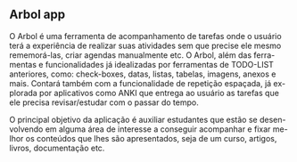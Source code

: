 ## Arbol app

O Arbol é uma ferramenta de acompanhamento de tarefas onde o usuário terá a experiência de realizar suas atividades sem que precise ele mesmo rememorá-las, criar agendas manualmente etc. O Arbol, além das ferra-mentas e funcionalidades já idealizadas por ferramentas de TODO-LIST anteriores, como: check-boxes, datas, listas, tabelas, imagens, anexos e mais. Contará também com a funcionalidade de repetição espaçada, já ex-plorada por aplicativos como ANKI que entrega ao usuário as tarefas que ele precisa revisar/estudar com o passar do tempo.

O principal objetivo da aplicação é auxiliar estudantes que estão se desen-volvendo em alguma área de interesse a conseguir acompanhar e fixar me-lhor os conteúdos que lhes são apresentados, seja de um curso, artigos, livros, documentação etc.